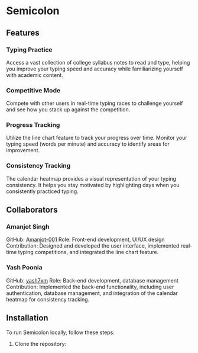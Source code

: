 # Semicolon

## Features

### Typing Practice
Access a vast collection of college syllabus notes to read and type, helping you improve your typing speed and accuracy while familiarizing yourself with academic content.

### Competitive Mode
Compete with other users in real-time typing races to challenge yourself and see how you stack up against the competition.

### Progress Tracking
Utilize the line chart feature to track your progress over time. Monitor your typing speed (words per minute) and accuracy to identify areas for improvement.

### Consistency Tracking
The calendar heatmap provides a visual representation of your typing consistency. It helps you stay motivated by highlighting days when you consistently practiced typing.

## Collaborators

### Amanjot Singh
GitHub: [Amanjot-001](https://github.com/Amanjot-001)
Role: Front-end development, UI/UX design
Contribution: Designed and developed the user interface, implemented real-time typing competitions, and integrated the line chart feature.

### Yash Poonia
GitHub: [yash7xm](https://github.com/yash7xm)
Role: Back-end development, database management
Contribution: Implemented the back-end functionality, including user authentication, database management, and integration of the calendar heatmap for consistency tracking.

## Installation

To run Semicolon locally, follow these steps:

1. Clone the repository:
